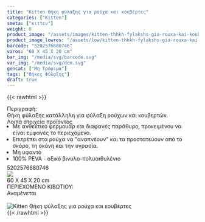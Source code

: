 ```yaml
---
title: "Kitten Θήκη φύλαξης για ρούχα και κουβέρτες"
categories: ["Kitten"]
smeta: ["κιττεν"]
weight: 8
product_image: "/assets/images/kitten-thhkh-fylakshs-gia-rouxa-kai-koubertes.jpg"
product_image_lowres: "/assets/low/kitten-thhkh-fylakshs-gia-rouxa-kai-koubertes.jpg"
barcode: "5202576680746"
varos: "60 X 45 X 20 cm"
bar_img: "/media/svg/barcode.svg"
var_img: "/media/svg/dcm.svg"
gencat: ["Μη Τρόφιμα"]
tags: ["Θήκες Φύλαξης"]
draft: true
---
```

{{< rawhtml >}}

<div class="sload236"><div class="product"><div id="sistatika">Περιγραφή:</div><div class="alltext">Θήκη φύλαξης κατάλληλη για φύλαξη ρούχων και κουβερτών.</div><div id="loipa">Λοιπά στοιχεία προϊόντος</div><div class="alltext"><ul style="padding:0 15px;margin:-5px 0 -10px 0"><li>Με ανθεκτικό φερμουάρ και διαφανές παράθυρο, προκειμένου να είναι εμφανές το περιεχόμενο.</li><li>Επιτρέπει στα ρούχα να "αναπνέουν" και τα προστατεύουν από το σκόρο, τη σκόνη και την υγρασία.</li><li>Μη υφαντό</li><li>100% PEVA - οξικό βινυλο-πολυαιθυλένιο</li></ul><br></div><div id="barcode"><div id="barimage1"></div><span id="bartext">5202576680746</span></div><div id="varos"><div id="varosimage" style="margin:0"><img src="https://sites.google.com/site/sklplfiles/files/dim3.png"></div><span id="varostext">60 X 45 X 20 cm</span></div><div id="kivotio">ΠΕΡΙΕΧΟΜΕΝΟ ΚΙΒΩΤΙΟΥ:<br>Αναμένεται</div><br><div class="pimg"><img alt="Kitten Θήκη φύλαξης για ρούχα και κουβέρτες" title="Kitten Θήκη φύλαξης για ρούχα και κουβέρτες" src="/assets/images/kitten-thhkh-fylakshs-gia-rouxa-kai-koubertes.jpg"></div></div></div>
{{< /rawhtml >}}



